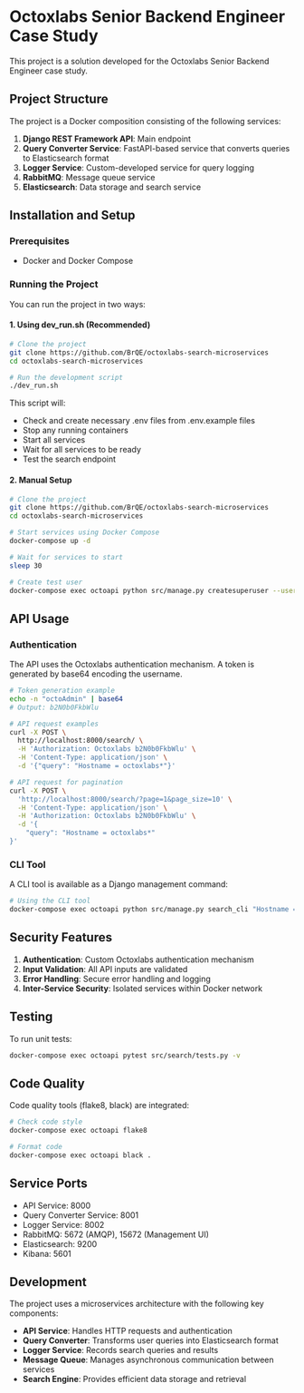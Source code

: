 # Octoxlabs Senior Backend Engineer Case Study

This project is a solution developed for the Octoxlabs Senior Backend Engineer case study.

## Project Structure

The project is a Docker composition consisting of the following services:

1. **Django REST Framework API**: Main endpoint
2. **Query Converter Service**: FastAPI-based service that converts queries to Elasticsearch format
3. **Logger Service**: Custom-developed service for query logging
4. **RabbitMQ**: Message queue service
5. **Elasticsearch**: Data storage and search service

## Installation and Setup

### Prerequisites

- Docker and Docker Compose

### Running the Project

You can run the project in two ways:

#### 1. Using dev_run.sh (Recommended)

```bash
# Clone the project
git clone https://github.com/BrQE/octoxlabs-search-microservices
cd octoxlabs-search-microservices

# Run the development script
./dev_run.sh
```

This script will:
- Check and create necessary .env files from .env.example files
- Stop any running containers
- Start all services
- Wait for all services to be ready
- Test the search endpoint

#### 2. Manual Setup

```bash
# Clone the project
git clone https://github.com/BrQE/octoxlabs-search-microservices
cd octoxlabs-search-microservices

# Start services using Docker Compose
docker-compose up -d

# Wait for services to start
sleep 30

# Create test user
docker-compose exec octoapi python src/manage.py createsuperuser --username octoAdmin --email admin@octoxlabs.com --noinput
```

## API Usage

### Authentication

The API uses the Octoxlabs authentication mechanism. A token is generated by base64 encoding the username.

```bash
# Token generation example
echo -n "octoAdmin" | base64
# Output: b2N0b0FkbWlu

# API request examples
curl -X POST \
  http://localhost:8000/search/ \
  -H 'Authorization: Octoxlabs b2N0b0FkbWlu' \
  -H 'Content-Type: application/json' \
  -d '{"query": "Hostname = octoxlabs*"}'

# API request for pagination
curl -X POST \
  'http://localhost:8000/search/?page=1&page_size=10' \
  -H 'Content-Type: application/json' \
  -H 'Authorization: Octoxlabs b2N0b0FkbWlu' \
  -d '{
    "query": "Hostname = octoxlabs*"
}'
```

### CLI Tool

A CLI tool is available as a Django management command:

```bash
# Using the CLI tool
docker-compose exec octoapi python src/manage.py search_cli "Hostname = octoxlabs*" --username octoAdmin
```

## Security Features

1. **Authentication**: Custom Octoxlabs authentication mechanism
2. **Input Validation**: All API inputs are validated
3. **Error Handling**: Secure error handling and logging
4. **Inter-Service Security**: Isolated services within Docker network

## Testing

To run unit tests:

```bash
docker-compose exec octoapi pytest src/search/tests.py -v
```

## Code Quality

Code quality tools (flake8, black) are integrated:

```bash
# Check code style
docker-compose exec octoapi flake8

# Format code
docker-compose exec octoapi black .
```

## Service Ports

- API Service: 8000
- Query Converter Service: 8001
- Logger Service: 8002
- RabbitMQ: 5672 (AMQP), 15672 (Management UI)
- Elasticsearch: 9200
- Kibana: 5601

## Development

The project uses a microservices architecture with the following key components:

- **API Service**: Handles HTTP requests and authentication
- **Query Converter**: Transforms user queries into Elasticsearch format
- **Logger Service**: Records search queries and results
- **Message Queue**: Manages asynchronous communication between services
- **Search Engine**: Provides efficient data storage and retrieval
